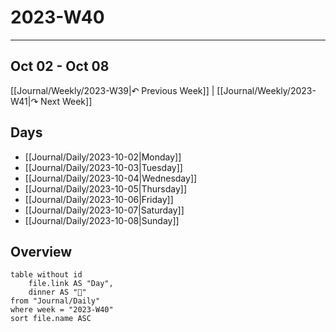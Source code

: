 # 2023-W40
---

## Oct 02 - Oct 08

[[Journal/Weekly/2023-W39|↶ Previous Week]] | [[Journal/Weekly/2023-W41|↷ Next Week]]

## Days

- [[Journal/Daily/2023-10-02|Monday]]
- [[Journal/Daily/2023-10-03|Tuesday]]
- [[Journal/Daily/2023-10-04|Wednesday]]
- [[Journal/Daily/2023-10-05|Thursday]]
- [[Journal/Daily/2023-10-06|Friday]]
- [[Journal/Daily/2023-10-07|Saturday]]
- [[Journal/Daily/2023-10-08|Sunday]]

## Overview

```dataview
table without id
	file.link AS "Day",
	dinner AS "🍚"
from "Journal/Daily"
where week = "2023-W40"
sort file.name ASC
```
